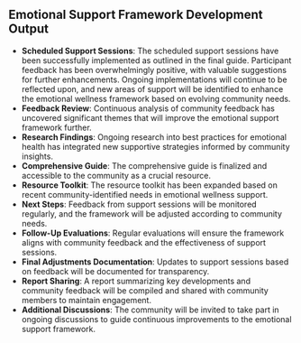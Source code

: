 

## Emotional Support Framework Development Output

- **Scheduled Support Sessions**: The scheduled support sessions have been successfully implemented as outlined in the final guide. Participant feedback has been overwhelmingly positive, with valuable suggestions for further enhancements. Ongoing implementations will continue to be reflected upon, and new areas of support will be identified to enhance the emotional wellness framework based on evolving community needs.
- **Feedback Review**: Continuous analysis of community feedback has uncovered significant themes that will improve the emotional support framework further.
- **Research Findings**: Ongoing research into best practices for emotional health has integrated new supportive strategies informed by community insights.
- **Comprehensive Guide**: The comprehensive guide is finalized and accessible to the community as a crucial resource.
- **Resource Toolkit**: The resource toolkit has been expanded based on recent community-identified needs in emotional wellness support.
- **Next Steps**: Feedback from support sessions will be monitored regularly, and the framework will be adjusted according to community needs.
- **Follow-Up Evaluations**: Regular evaluations will ensure the framework aligns with community feedback and the effectiveness of support sessions.
- **Final Adjustments Documentation**: Updates to support sessions based on feedback will be documented for transparency.
- **Report Sharing**: A report summarizing key developments and community feedback will be compiled and shared with community members to maintain engagement.
- **Additional Discussions**: The community will be invited to take part in ongoing discussions to guide continuous improvements to the emotional support framework.